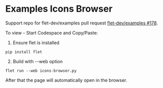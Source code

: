 # Examples Icons Browser

Support repo for flet-dev/examples pull request [flet-dev/examples #178](https://github.com/flet-dev/examples/pull/178).

To view - Start Codespace and Copy/Paste:

1. Ensure flet is installed

``` 
pip install flet
```

2. Build with --web option

```
flet run --web icons-browser.py
```

After that the page will automatically open in the browser.